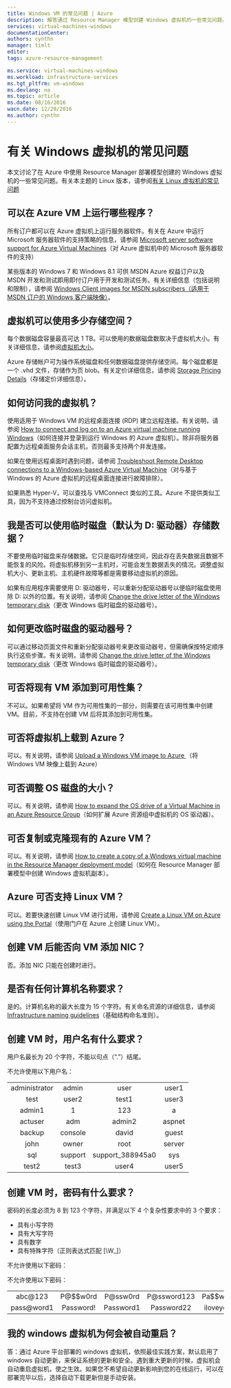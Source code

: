 ```yaml
---
title: Windows VM 的常见问题 | Azure
description: 解答通过 Resource Manager 模型创建 Windows 虚拟机的一些常见问题。
services: virtual-machines-windows
documentationCenter: 
authors: cynthn
manager: timlt
editor: 
tags: azure-resource-management

ms.service: virtual-machines-windows
ms.workload: infrastructure-services
ms.tgt_pltfrm: vm-windows
ms.devlang: na
ms.topic: article
ms.date: 08/16/2016
wacn.date: 12/20/2016
ms.author: cynthn
---
```


# 有关 Windows 虚拟机的常见问题 

本文讨论了在 Azure 中使用 Resource Manager 部署模型创建的 Windows 虚拟机的一些常见问题。有关本主题的 Linux 版本，请参阅[有关 Linux 虚拟机的常见问题](./virtual-machines-linux-faq.md)

## 可以在 Azure VM 上运行哪些程序？

所有订户都可以在 Azure 虚拟机上运行服务器软件。有关在 Azure 中运行 Microsoft 服务器软件的支持策略的信息，请参阅 [Microsoft server software support for Azure Virtual Machines](https://support.microsoft.com/zh-cn/kb/2721672)（对 Azure 虚拟机中的 Microsoft 服务器软件的支持）

某些版本的 Windows 7 和 Windows 8.1 可供 MSDN Azure 权益订户以及 MSDN 开发和测试即用即付订户用于开发和测试任务。有关详细信息（包括说明和限制），请参阅 [Windows Client images for MSDN subscribers（适用于 MSDN 订户的 Windows 客户端映像）](http://azure.microsoft.com/blog/2014/05/29/windows-client-images-on-azure/)。

## 虚拟机可以使用多少存储空间？

每个数据磁盘容量最高可达 1 TB。可以使用的数据磁盘数取决于虚拟机大小。有关详细信息，请参阅[虚拟机大小](./virtual-machines-windows-sizes.md)。

Azure 存储帐户可为操作系统磁盘和任何数据磁盘提供存储空间。每个磁盘都是一个 .vhd 文件，存储作为页 blob。有关定价详细信息，请参阅 [Storage Pricing Details](https://www.azure.cn/pricing/details/storage/)（存储定价详细信息）。

## 如何访问我的虚拟机？

使用适用于 Windows VM 的远程桌面连接 (RDP) 建立远程连接。有关说明，请参阅 [How to connect and log on to an Azure virtual machine running Windows](./virtual-machines-windows-connect-logon.md)（如何连接并登录到运行 Windows 的 Azure 虚拟机）。除非将服务器配置为远程桌面服务会话主机，否则最多支持两个并发连接。

如果在使用远程桌面时遇到问题，请参阅 [Troubleshoot Remote Desktop connections to a Windows-based Azure Virtual Machine](./virtual-machines-windows-troubleshoot-rdp-connection.md)（对与基于 Windows 的 Azure 虚拟机的远程桌面连接进行故障排除）。

如果熟悉 Hyper-V，可以查找与 VMConnect 类似的工具。Azure 不提供类似工具，因为不支持通过控制台访问虚拟机。

## 我是否可以使用临时磁盘（默认为 D: 驱动器）存储数据？

不要使用临时磁盘来存储数据。它只是临时存储空间，因此存在丢失数据且数据不能恢复的风险。将虚拟机移到另一主机时，可能会发生数据丢失的情况。调整虚拟机大小、更新主机、主机硬件故障等都是需要移动虚拟机的原因。

如果有应用程序需要使用 D: 驱动器号，可以重新分配驱动器号以便临时磁盘使用除 D: 以外的位置。有关说明，请参阅 [Change the drive letter of the Windows temporary disk](./virtual-machines-windows-classic-change-drive-letter.md)（更改 Windows 临时磁盘的驱动器号）。

## 如何更改临时磁盘的驱动器号？

可以通过移动页面文件和重新分配驱动器号来更改驱动器号，但需确保按特定顺序执行这些步骤。有关说明，请参阅 [Change the drive letter of the Windows temporary disk](./virtual-machines-windows-classic-change-drive-letter.md)（更改 Windows 临时磁盘的驱动器号）。

## 可否将现有 VM 添加到可用性集？

不可以。如果希望将 VM 作为可用性集的一部分，则需要在该可用性集中创建 VM。目前，不支持在创建 VM 后将其添加到可用性集。

## 可否将虚拟机上载到 Azure？

可以。有关说明，请参阅 [Upload a Windows VM image to Azure ](./virtual-machines-windows-upload-image.md)（将 Windows VM 映像上载到 Azure）

## 可否调整 OS 磁盘的大小？

可以。有关说明，请参阅 [How to expand the OS drive of a Virtual Machine in an Azure Resource Group](./virtual-machines-windows-expand-os-disk.md)（如何扩展 Azure 资源组中虚拟机的 OS 驱动器）。

## 可否复制或克隆现有的 Azure VM？

可以。有关说明，请参阅 [How to create a copy of a Windows virtual machine in the Resource Manager deployment model](./virtual-machines-windows-vhd-copy.md)（如何在 Resource Manager 部署模型中创建 Windows 虚拟机副本）。

## Azure 可否支持 Linux VM？

可以。若要快速创建 Linux VM 进行试用，请参阅 [Create a Linux VM on Azure using the Portal](./virtual-machines-linux-quick-create-portal.md)（使用门户在 Azure 上创建 Linux VM）。

## 创建 VM 后能否向 VM 添加 NIC？

否。添加 NIC 只能在创建时进行。

## 是否有任何计算机名称要求？

是的。计算机名称的最大长度为 15 个字符。有关命名资源的详细信息，请参阅 [Infrastructure naming guidelines](./virtual-machines-windows-infrastructure-naming-guidelines.md)（基础结构命名准则）。

## <a name="what-are-the-username-requirements-when-creating-a-vm"></a> 创建 VM 时，用户名有什么要求？

用户名最长为 20 个字符，不能以句点（“.”）结尾。

不允许使用以下用户名：

<table>
    <tr>
        <td style="text-align:center">administrator </td><td style="text-align:center"> admin </td><td style="text-align:center"> user </td><td style="text-align:center"> user1</td>
    </tr>
    <tr>
        <td style="text-align:center">test </td><td style="text-align:center"> user2 </td><td style="text-align:center"> test1 </td><td style="text-align:center"> user3</td>
    </tr>
    <tr>
        <td style="text-align:center">admin1 </td><td style="text-align:center"> 1 </td><td style="text-align:center"> 123 </td><td style="text-align:center"> a</td>
    </tr>
    <tr>
        <td style="text-align:center">actuser  </td><td style="text-align:center"> adm </td><td style="text-align:center"> admin2 </td><td style="text-align:center"> aspnet</td>
    </tr>
    <tr>
        <td style="text-align:center">backup </td><td style="text-align:center"> console </td><td style="text-align:center"> david </td><td style="text-align:center"> guest</td>
    </tr>
    <tr>
        <td style="text-align:center">john </td><td style="text-align:center"> owner </td><td style="text-align:center"> root </td><td style="text-align:center"> server</td>
    </tr>
    <tr>
        <td style="text-align:center">sql </td><td style="text-align:center"> support </td><td style="text-align:center"> support_388945a0 </td><td style="text-align:center"> sys</td>
    </tr>
    <tr>
        <td style="text-align:center">test2 </td><td style="text-align:center"> test3 </td><td style="text-align:center"> user4 </td><td style="text-align:center"> user5</td>
    </tr>
</table>

## <a name="what-are-the-password-requirements-when-creating-a-vm"></a> 创建 VM 时，密码有什么要求？

密码的长度必须为 8 到 123 个字符，并满足以下 4 个复杂性要求中的 3 个要求：

- 具有小写字符
- 具有大写字符
- 具有数字
- 具有特殊字符（正则表达式匹配 [\\W\_]）

不允许使用以下密码：

不允许使用以下密码：
<table>
    <tr>
        <td style="text-align:center">abc@123</td><td style="text-align:center">P@$$w0rd</td><td style="text-align:center">P@ssw0rd</td><td style="text-align:center">P@ssword123</td><td style="text-align:center">Pa$$word</td>
    </tr>
    <tr>
        <td style="text-align:center">pass@word1</td><td style="text-align:center">Password!</td><td style="text-align:center">Password1</td><td style="text-align:center">Password22</td><td style="text-align:center">iloveyou!</td>
    </tr>
</table>

## 我的 windows 虚拟机为何会被自动重启？

答：通过 Azure 平台部署的 windows 虚拟机，依照最佳实践方案，默认启用了 windows 自动更新，来保证系统的更新和安全。遇到重大更新的时候，虚拟机会自动重启虚拟机，使之生效。如果您不希望自动更新影响到您的在线运行，可以在部署完毕以后，选择自动下载更新但是手动安装。

<!---HONumber=Mooncake_Quality_Review_1118_2016-->